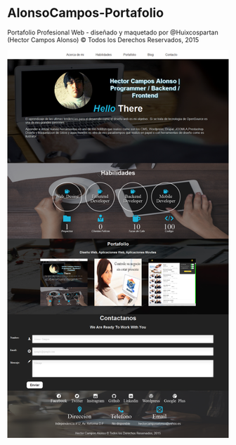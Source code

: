 # AlonsoCampos-Portafolio
Portafolio Profesional Web - diseñado y maquetado por @Huixcospartan (Hector Campos Alonso) © Todos los Derechos Reservados, 2015

![Image](https://raw.githubusercontent.com/AlonsoCampos/AlonsoCampos-Portafolio/master/Preview-Desktop.png)	
